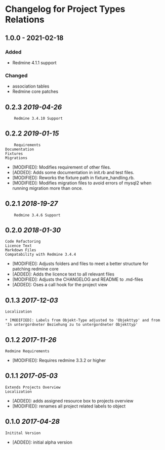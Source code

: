 # Changelog for Project Types Relations

## 1.0.0 - 2021-02-18

### Added

* Redmine 4.1.1 support

### Changed

* association tables
* Redmine core patches

0.2.3 *2019-04-26*
------------------

		Redmine 3.4.10 Support



0.2.2 *2019-01-15*
------------------

		Requirements
    Documentation
    Fixtures
    Migrations

* [MODIFIED]: Modifies requirement of other files.
* [ADDED]:    Adds some documentation in init.rb and test files.
* [MODIFIED]: Reworks the fixture path in fixture_handling.rb.
* [MODIFIED]: Modifies migration files to avoid errors of mysql2 when running migration more than once.

0.2.1 *2018-19-27*
------------------

		Redmine 3.4.6 Support

0.2.0 *2018-01-30*
------------------

    Code Refactoring
    Licence Text
    Markdown Files
    Compatability with Redmine 3.4.4
    
* [MODIFIED]: Adjusts folders and files to meet a better structure
              for patching redmine core
* [ADDED]: Adds the licence text to all relevant files
* [MODIFIED]: Adjusts the CHANGELOG and README to .md-files
* [ADDED]: Oses a call hook for the project view


0.1.3 *2017-12-03*
------------------

    Localization
    
	* [MODIFIED]: Labels from Objekt-Type adjusted to 'Objekttyp' and from 'In untergordneter Beziehung zu to untergordneter Objekttyp'

0.1.2 *2017-11-26*
------------------

    Redmine Requirements
    

* [MODIFIED]: Requires redmine 3.3.2 or higher

0.1.1 *2017-05-03*
------------------

    Extends Projects Overview
    Localization
    
* [ADDED]: adds assigned resource box to projects overview
* [MODIFIED]: renames all project related labels to object

0.1.0 *2017-04-28*
------------------

    Initital Version
    

* [ADDED]: initial alpha version

